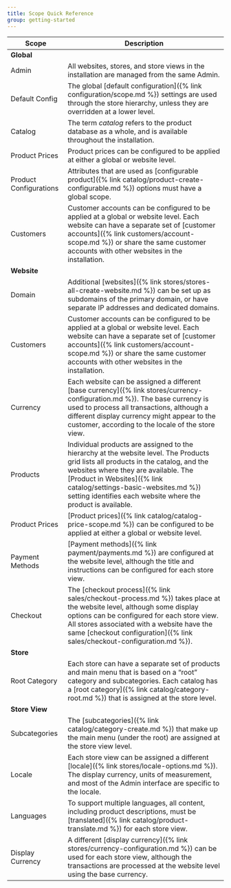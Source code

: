 ```yaml
---
title: Scope Quick Reference
group: getting-started
---
```


|Scope|Description|
|--- |--- |
|**Global**||
|Admin|All websites, stores, and store views in the installation are managed from the same Admin.|
|Default Config|The global [default configuration]({% link configuration/scope.md %}) settings are used through the store hierarchy, unless they are overridden at a lower level.|
|Catalog|The term _catalog_ refers to the product database as a whole, and is available throughout the installation.|
|Product Prices|Product prices can be configured to be applied at either a global or website level.|
|Product Configurations|Attributes that are used as [configurable product]({% link catalog/product-create-configurable.md %}) options must have a global scope.|
|Customers|Customer accounts can be configured to be applied at a global or website level. Each website can have a separate set of [customer accounts]({% link customers/account-scope.md %}) or share the same customer accounts with other websites in the installation.|
|**Website**||
|Domain|Additional [websites]({% link stores/stores-all-create-website.md %}) can be set up as subdomains of the primary domain, or  have separate IP addresses and dedicated domains.|
|Customers|Customer accounts can be configured to be applied at a global or website level. Each website can have a separate set of [customer accounts]({% link customers/account-scope.md %}) or share the same customer accounts with other websites in the installation.|
|Currency|Each website can be assigned a different [base currency]({% link stores/currency-configuration.md %}). The base currency is used to process all transactions, although a different display currency might appear to the customer, according to the locale of the store view.|
|Products|Individual products are assigned to the hierarchy at the website level. The Products grid lists all products in the catalog, and the websites where they are available. The [Product in Websites]({% link catalog/settings-basic-websites.md %}) setting identifies each website where the product is available.|
|Product Prices|[Product prices]({% link catalog/catalog-price-scope.md %}) can be configured to be applied at either a global or website level.|
|Payment Methods|[Payment methods]({% link payment/payments.md %}) are configured at the website level, although the title and instructions can be configured for each store view.|
|Checkout|The [checkout process]({% link sales/checkout-process.md %}) takes place at the website level, although some display options can be configured for each store view. All stores associated with a website have the same [checkout configuration]({% link sales/checkout-configuration.md %}).|
|**Store**||
|Root Category|Each store can have a separate set of products and main menu that is based on a “root” category and subcategories. Each catalog has a [root category]({% link catalog/category-root.md %}) that is assigned at the store level.|
|**Store View**||
|Subcategories|The [subcategories]({% link catalog/category-create.md %}) that make up the main menu (under the root) are assigned at the store view level.|
|Locale|Each store view can be assigned a different [locale]({% link stores/locale-options.md %}). The display currency, units of measurement, and most of the Admin interface are specific to the locale.|
|Languages|To support multiple languages, all content, including product descriptions, must be [translated]({% link catalog/product-translate.md %}) for each store view.|
|Display Currency|A different [display currency]({% link stores/currency-configuration.md %}) can be used for each store view, although the transactions are processed at the website level using the base currency.|
